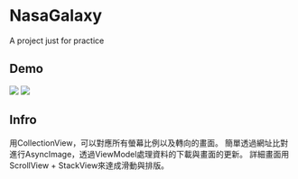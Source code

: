 # NasaGalaxy
A project just for practice

## Demo
<img src=“https://raw.githubusercontent.com/jj2564/NasaGalaxy/master/ScreenShot/iPhonePortrait.png” width=“320”> <img src=“https://raw.githubusercontent.com/jj2564/NasaGalaxy/master/ScreenShot/iPadLandscape.png” width=“640”>

## Infro
用CollectionView，可以對應所有螢幕比例以及轉向的畫面。
簡單透過網址比對進行AsyncImage，透過ViewModel處理資料的下載與畫面的更新。
詳細畫面用ScrollView + StackView來達成滑動與排版。
